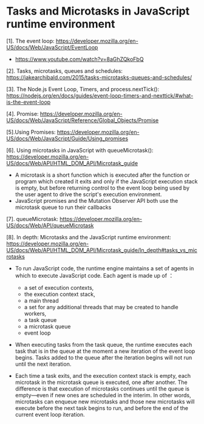 # Tasks and Microtasks in JavaScript runtime environment

[1]. The event loop: https://developer.mozilla.org/en-US/docs/Web/JavaScript/EventLoop
  - https://www.youtube.com/watch?v=8aGhZQkoFbQ  

[2]. Tasks, microtasks, queues and schedules: https://jakearchibald.com/2015/tasks-microtasks-queues-and-schedules/

[3].  The Node.js Event Loop, Timers, and process.nextTick(): https://nodejs.org/en/docs/guides/event-loop-timers-and-nexttick/#what-is-the-event-loop 

[4]. Promise: https://developer.mozilla.org/en-US/docs/Web/JavaScript/Reference/Global_Objects/Promise

[5].Using Promises: https://developer.mozilla.org/en-US/docs/Web/JavaScript/Guide/Using_promises

[6]. Using microtasks in JavaScript with queueMicrotask(): https://developer.mozilla.org/en-US/docs/Web/API/HTML_DOM_API/Microtask_guide

- A microtask is a short function which is executed after the function or program which created it exits and only if the JavaScript execution stack is empty, but before returning control to the event loop being used by the user agent to drive the script's execution environment.
- JavaScript promises and the Mutation Observer API both use the microtask queue to run their callbacks

[7]. queueMicrotask: https://developer.mozilla.org/en-US/docs/Web/API/queueMicrotask

[8]. In depth: Microtasks and the JavaScript runtime environment: https://developer.mozilla.org/en-US/docs/Web/API/HTML_DOM_API/Microtask_guide/In_depth#tasks_vs_microtasks

- To run JavaScript code, the runtime engine maintains a set of agents in which to execute JavaScript code.  Each agent is made up of ：
  - a set of execution contexts, 
  - the execution context stack,
  - a main thread
  - a set for any additional threads that may be created to handle workers,
  - a task queue
  - a microtask queue
  - event loop

- When executing tasks from the task queue, the runtime executes each task that is in the queue at the moment a new iteration of the event loop begins. Tasks added to the queue after the iteration begins will not run until the next iteration.

- Each time a task exits, and the execution context stack is empty, each microtask in the microtask queue is executed, one after another. The difference is that execution of microtasks continues until the queue is empty—even if new ones are scheduled in the interim. In other words, microtasks can enqueue new microtasks and those new microtasks will execute before the next task begins to run, and before the end of the current event loop iteration.
